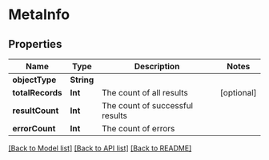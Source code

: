 # MetaInfo

## Properties
Name | Type | Description | Notes
------------ | ------------- | ------------- | -------------
**objectType** | **String** |  | 
**totalRecords** | **Int** | The count of all results | [optional] 
**resultCount** | **Int** | The count of successful results | 
**errorCount** | **Int** | The count of errors | 

[[Back to Model list]](../README.md#documentation-for-models) [[Back to API list]](../README.md#documentation-for-api-endpoints) [[Back to README]](../README.md)


